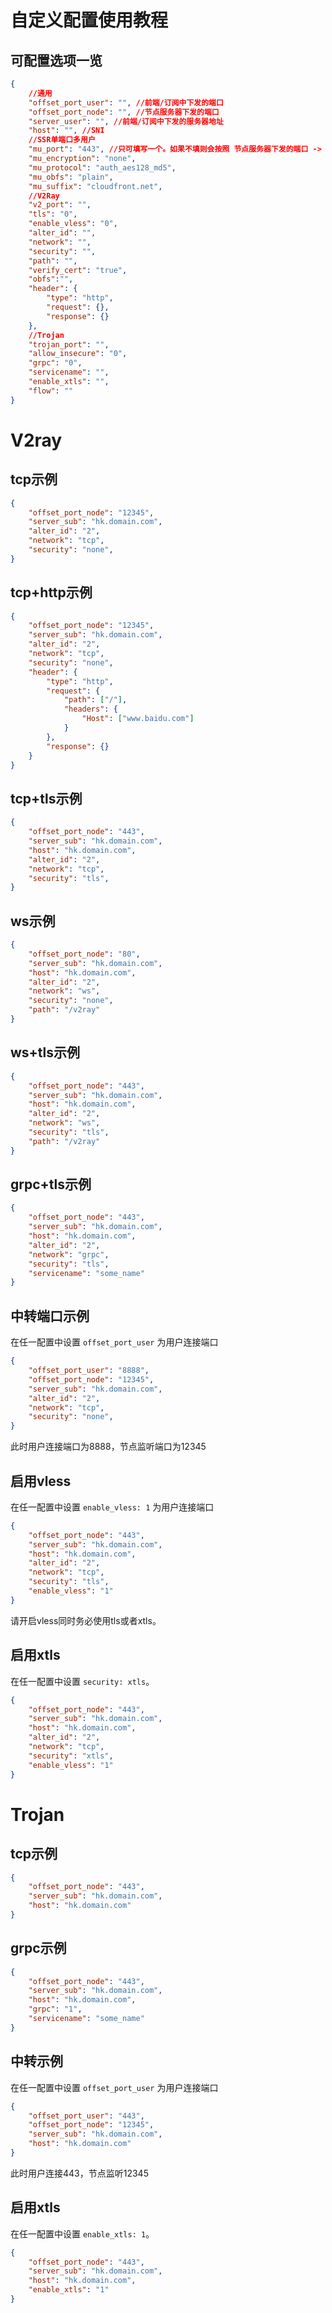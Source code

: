 # 自定义配置使用教程

## 可配置选项一览

```json
{
    //通用
    "offset_port_user": "", //前端/订阅中下发的端口
    "offset_port_node": "", //节点服务器下发的端口
    "server_user": "", //前端/订阅中下发的服务器地址
    "host": "", //SNI
    //SSR单端口多用户
    "mu_port": "443", //只可填写一个。如果不填则会按照 节点服务器下发的端口 -> 前端/订阅中下发的端口 的顺序取值
    "mu_encryption": "none",
    "mu_protocol": "auth_aes128_md5",
    "mu_obfs": "plain",
    "mu_suffix": "cloudfront.net",
    //V2Ray
    "v2_port": "",
    "tls": "0",
    "enable_vless": "0",
    "alter_id": "",
    "network": "",
    "security": "",
    "path": "",
    "verify_cert": "true",
    "obfs":"",
    "header": {
        "type": "http",
        "request": {},
        "response": {}
    },
    //Trojan
    "trojan_port": "",
    "allow_insecure": "0",
    "grpc": "0",
    "servicename": "",
    "enable_xtls": "",
    "flow": ""
}
```

# V2ray

## tcp示例

``` json
{
	"offset_port_node": "12345",
	"server_sub": "hk.domain.com",
	"alter_id": "2",
	"network": "tcp",
	"security": "none",
}
```

## tcp+http示例

```json
{
	"offset_port_node": "12345",
	"server_sub": "hk.domain.com",
	"alter_id": "2",
	"network": "tcp",
	"security": "none",
	"header": {
        "type": "http",
        "request": {
            "path": ["/"],
  			"headers": {
    			"Host": ["www.baidu.com"]
            }
        },
        "response": {}
    }
}
```

## tcp+tls示例

```json
{
	"offset_port_node": "443",
	"server_sub": "hk.domain.com",
	"host": "hk.domain.com",
	"alter_id": "2",
	"network": "tcp",
	"security": "tls",
}
```

## ws示例

```json
{
	"offset_port_node": "80",
	"server_sub": "hk.domain.com",
	"host": "hk.domain.com",
	"alter_id": "2",
	"network": "ws",
	"security": "none",
	"path": "/v2ray"
}
```

## ws+tls示例

```json
{
	"offset_port_node": "443",
	"server_sub": "hk.domain.com",
	"host": "hk.domain.com",
	"alter_id": "2",
	"network": "ws",
	"security": "tls",
	"path": "/v2ray"
}
```

## grpc+tls示例

```json
{
	"offset_port_node": "443",
	"server_sub": "hk.domain.com",
	"host": "hk.domain.com",
	"alter_id": "2",
	"network": "grpc",
	"security": "tls",
	"servicename": "some_name"
}
```

## 中转端口示例
在任一配置中设置 `offset_port_user` 为用户连接端口

``` json
{
	"offset_port_user": "8888",
	"offset_port_node": "12345",
	"server_sub": "hk.domain.com",
	"alter_id": "2",
	"network": "tcp",
	"security": "none",
}
```

此时用户连接端口为8888，节点监听端口为12345

## 启用vless
在任一配置中设置 `enable_vless: 1` 为用户连接端口

``` json
{
	"offset_port_node": "443",
	"server_sub": "hk.domain.com",
	"host": "hk.domain.com",
	"alter_id": "2",
	"network": "tcp",
	"security": "tls",
	"enable_vless": "1"
}
```
请开启vless同时务必使用tls或者xtls。

## 启用xtls
在任一配置中设置 `security: xtls`。

``` json
{
	"offset_port_node": "443",
	"server_sub": "hk.domain.com",
	"host": "hk.domain.com",
	"alter_id": "2",
	"network": "tcp",
	"security": "xtls",
	"enable_vless": "1"
}
```

# Trojan

## tcp示例

``` json
{
	"offset_port_node": "443",
	"server_sub": "hk.domain.com",
	"host": "hk.domain.com"
}
```

## grpc示例

``` json
{
	"offset_port_node": "443",
	"server_sub": "hk.domain.com",
	"host": "hk.domain.com",
	"grpc": "1",
	"servicename": "some_name"
}
```

## 中转示例
在任一配置中设置 `offset_port_user` 为用户连接端口
``` json
{
	"offset_port_user": "443",
	"offset_port_node": "12345",
	"server_sub": "hk.domain.com",
	"host": "hk.domain.com"
}
```
此时用户连接443，节点监听12345

## 启用xtls

在任一配置中设置 `enable_xtls: 1`。

``` json
{
	"offset_port_node": "443",
	"server_sub": "hk.domain.com",
	"host": "hk.domain.com",
	"enable_xtls": "1"
}
```